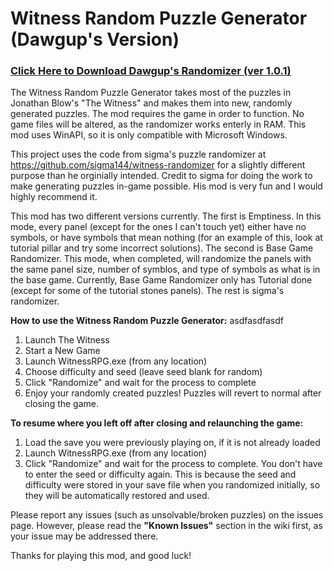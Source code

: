 # Witness Random Puzzle Generator (Dawgup's Version)

### [Click Here to Download Dawgup's Randomizer (ver 1.0.1)](https://github.com/KemSpeedruns/Dawgup-s-Randomizer/releases/tag/1.0.1)

The Witness Random Puzzle Generator takes most of the puzzles in Jonathan Blow's "The Witness" and makes them into new, randomly generated puzzles. The mod requires the game in order to function. No game files will be altered, as the randomizer works enterly in RAM. This mod uses WinAPI, so it is only compatible with Microsoft Windows.

This project uses the code from sigma's puzzle randomizer at https://github.com/sigma144/witness-randomizer for a slightly different purpose than he orginially intended. Credit to sigma for doing the work to make generating puzzles in-game possible. His mod is very fun and I would highly recommend it.

This mod has two different versions currently. 
The first is Emptiness. In this mode, every panel (except for the ones I can't touch yet) either have no symbols, or have symbols that mean nothing (for an example of this, look at tutorial pillar and try some incorrect solutions). 
The second is Base Game Randomizer. This mode, when completed, will randomize the panels with the same panel size, number of symblos, and type of symbols as what is in the base game.
Currently, Base Game Randomizer only has Tutorial done (except for some of the tutorial stones panels). The rest is sigma's randomizer.

**How to use the Witness Random Puzzle Generator:**
asdfasdfasdf
1. Launch The Witness
2. Start a New Game
3. Launch WitnessRPG.exe (from any location)
4. Choose difficulty and seed (leave seed blank for random)
5. Click "Randomize" and wait for the process to complete
6. Enjoy your randomly created puzzles! Puzzles will revert to normal after closing the game.

**To resume where you left off after closing and relaunching the game:**

1. Load the save you were previously playing on, if it is not already loaded
2. Launch WitnessRPG.exe (from any location)
3. Click "Randomize" and wait for the process to complete. You don't have to enter the seed or difficulty again. This is because the seed and difficulty were stored in your save file when you randomized initially, so they will be automatically restored and used.

Please report any issues (such as unsolvable/broken puzzles) on the issues page. However, please read the **"Known Issues"** section in the wiki first, as your issue may be addressed there.

Thanks for playing this mod, and good luck!
